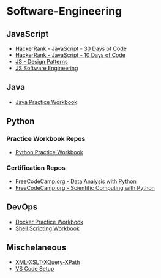 # Software-Engineering
## JavaScript
* [HackerRank - JavaScript - 30 Days of Code](https://github.com/paulAlexSerban/HackerRank-JavaScript-30-Days-of-Code)
* [HackerRank - JavaScript - 10 Days of Code](https://github.com/paulAlexSerban/HackerRank-JavaScript-10-Days-of-Code)
* [JS - Design Patterns](https://github.com/paulAlexSerban/JavaScript---Design-Patterns)
* [JS Software Engineering](https://github.com/paulAlexSerban/JavaScript-Software-Engineering/blob/main/README.md)


## Java
* [Java Practice Workbook](https://github.com/paulAlexSerban/Java-Workbook)


## Python
### Practice Workbook Repos
* [Python Practice Workbook](https://github.com/paulAlexSerban/Python-Workbook)
### Certification Repos
* [FreeCodeCamp.org - Data Analysis with Python]()
* [FreeCodeCamp.org - Scientific Computing with Python]()


## DevOps
* [Docker Practice Workbook](https://github.com/paulAlexSerban/docker-practice-workbook)
* [Shell Scripting Workbook](https://github.com/paulAlexSerban/Shell-Scripting-Workbook)


## Mischelaneous
* [XML-XSLT-XQuery-XPath](https://github.com/paulAlexSerban/XML-XSLT-XQuery-xPath)
* [VS Code Setup](https://github.com/paulAlexSerban/VS-Code_Setup)
